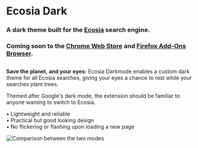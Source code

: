 # Ecosia Dark
### A dark theme built for the [Ecosia](https://info.ecosia.org/) search engine.

### Coming soon to the [Chrome Web Store](#coming_soon!) and [Firefox Add-Ons Browser](https://addons.mozilla.org/en-US/firefox/addon/ecosia_dark/).

##

**Save the planet, and your eyes:** Ecosia Darkmode enables a custom dark theme for all Ecosia searches, giving your eyes a chance to rest while your searches plant trees.

Themed after Google's dark mode, the extension should be familiar to anyone wanting to switch to Ecosia.

• Lightweight and reliable </br>
• Practical but good looking design</br>
• No flickering or flashing upon loading a new page</br>

![Comparison between the two modes](https://media.discordapp.net/attachments/590667063165583409/941521092458209280/unknown.png)
